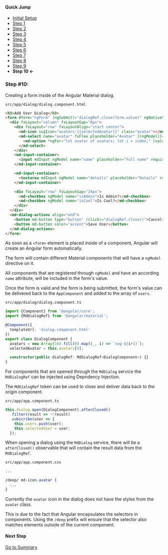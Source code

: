 #### Quick Jump ####
* [Initial Setup](./INITIAL_SETUP.md)
* [Step 1](./STEP_1.md)
* [Step 2](./STEP_2.md)
* [Step 3](./STEP_3.md)
* [Step 4](./STEP_4.md)
* [Step 5](./STEP_5.md)
* [Step 6](./STEP_6.md)
* [Step 7](./STEP_7.md)
* [Step 8](./STEP_8.md)
* [Step 9](./STEP_9.md)
* **Step 10 <-**

### Step #10:

Creating a form inside of the Angular Material dialog.

`src/app/dialog/dialog.component.html`
```html
<h3>Add User Dialog</h3>
<form #form="ngForm" (ngSubmit)="dialogRef.close(form.value)" ngNativeValidate>
  <div fxLayout="column" fxLayoutGap="8px">
    <div fxLayout="row" fxLayoutAlign="start center">
      <md-icon svgIcon="avatars:{{selectedAvatar}}" class="avatar"></md-icon>
      <md-select name="avatar" fxFlex placeholder="Avatar" [(ngModel)]="selectedAvatar">
        <md-option *ngFor="let avatar of avatars; let i = index;" [value]="avatar">Avatar - {{i + 1}}</md-option>
      </md-select>
    </div>
    <md-input-container>
      <input mdInput ngModel name="name" placeholder="Full name" required>
    </md-input-container>

    <md-input-container>
      <textarea mdInput ngModel name="details" placeholder="Details" rows="15" cols="60" required></textarea>
    </md-input-container>

    <div fxLayout="row" fxLayoutGap="24px">
      <md-checkbox ngModel name="isAdmin">Is Admin?</md-checkbox>
      <md-checkbox ngModel name="isCool">Is Cool?</md-checkbox>
    </div>
  </div>
  <md-dialog-actions align="end">
    <button md-button type="button" (click)="dialogRef.close()">Cancel</button>
    <button md-button color="accent">Save User</button>
  </md-dialog-actions>
</form>
```

As soon as a `<form>` element is placed inside of a component, Angular will create an Angular form
automatically.

The form will contain different Material components that will have a `ngModel` directive on it.

All components that are registered through `ngModel` and have an according `name` attribute, 
will be included in the form's value.

Once the form is valid and the form is being submitted, the form's value can be delivered
back to the `AppComponent` and added to the array of `users`.


`src/app/dialog/dialog.component.ts`
```ts
import {Component} from '@angular/core';
import {MdDialogRef} from '@angular/material';

@Component({
  templateUrl: 'dialog.component.html'
})
export class DialogComponent {
  avatars = new Array(16).fill(0).map((_, i) => `svg-${i+1}`);
  selectedAvatar = this.avatars[0];

  constructor(public dialogRef: MdDialogRef<DialogComponent>) {}
}

```

For components that are opened through the `MdDialog` service the `MdDialogRef` can be injected
using Depndency Injection.

The `MdDialogRef` token can be used to close and deliver data back to the origin component.

`src/app/app.component.ts`
```ts
this.dialog.open(DialogComponent).afterClosed()
  .filter(result => !!result)
  .subscribe(user => {
    this.users.push(user);
    this.selectedUser = user;
  });
```

When opening a dialog using the `MdDialog` service, there will be a `afterClosed()` observable
that will contain the result data from the `MdDialogRef`.

`src/app/app.component.css`
```css
...

/deep/ md-icon.avatar {
  ...
}
```

Currently the `avatar` icon in the dialog does not have the styles from the `avatar` class.

This is due to the fact that Angular encapsulates the selectors in components. Using the `/deep` 
prefix will ensure that the selector also matches elements outside of the current component.

#### Next Step
[Go to Summary](../README.md#summary)
